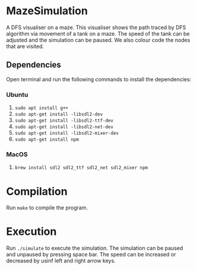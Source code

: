 # MazeSimulation
A DFS visualiser on a maze. This visualiser shows the path traced by DFS algorithm via movement of a tank on a maze.
The speed of the tank can be adjusted and the simulation can be paused. We also colour code the nodes that are visited.

## Dependencies
Open terminal and run the following commands to install the dependencies:
### Ubuntu
1. `sudo apt install g++`
2. `sudo apt-get install -libsdl2-dev`
3. `sudo apt-get install -libsdl2-ttf-dev`
4. `sudo apt-get install -libsdl2-net-dev`
5. `sudo apt-get install -libsdl2-mixer-dev`
6. `sudo apt-get install npm`

### MacOS
1. `brew install sdl2 sdl2_ttf sdl2_net sdl2_mixer npm`

# Compilation
Run `make` to compile the program.

# Execution
Run `./simulate` to execute the simulation. The simulation can be paused and unpaused by pressing space bar. The speed can be increased or decreased by usinf left and right arrow keys.
